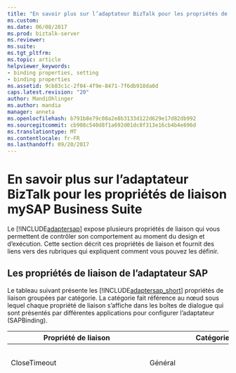 ```yaml
---
title: "En savoir plus sur l’adaptateur BizTalk pour les propriétés de liaison mySAP Business Suite | Documents Microsoft"
ms.custom: 
ms.date: 06/08/2017
ms.prod: biztalk-server
ms.reviewer: 
ms.suite: 
ms.tgt_pltfrm: 
ms.topic: article
helpviewer_keywords:
- binding properties, setting
- binding properties
ms.assetid: 9cb83c1c-2f04-4f9e-8471-7f6db918da0d
caps.latest.revision: "20"
author: MandiOhlinger
ms.author: mandia
manager: anneta
ms.openlocfilehash: b791b8e79c08a2e8b3133d122d629e17d82db992
ms.sourcegitcommit: cb908c540d8f1a692d01dc8f313e16cb4b4e696d
ms.translationtype: MT
ms.contentlocale: fr-FR
ms.lasthandoff: 09/20/2017
---
```

# <a name="read-about-biztalk-adapter-for-mysap-business-suite-binding-properties"></a>En savoir plus sur l’adaptateur BizTalk pour les propriétés de liaison mySAP Business Suite
Le [!INCLUDE[adaptersap](../../includes/adaptersap-md.md)] expose plusieurs propriétés de liaison qui vous permettent de contrôler son comportement au moment du design et d’exécution. Cette section décrit ces propriétés de liaison et fournit des liens vers des rubriques qui expliquent comment vous pouvez les définir.  
  
## <a name="the-sap-adapter-binding-properties"></a>Les propriétés de liaison de l’adaptateur SAP  
 Le tableau suivant présente les [!INCLUDE[adaptersap_short](../../includes/adaptersap-short-md.md)] propriétés de liaison groupées par catégorie. La catégorie fait référence au nœud sous lequel chaque propriété de liaison s’affiche dans les boîtes de dialogue qui sont présentés par différentes applications pour configurer l’adaptateur (SAPBinding).  
  
|Propriété de liaison|Catégorie| Description|Type .NET|  
|----------------------|--------------|-----------------|---------------|  
|CloseTimeout|Général|Spécifie le [!INCLUDE[nextref_btsWinCommFoundation](../../includes/nextref-btswincommfoundation-md.md)] délai de fermeture de la connexion. La valeur par défaut est de 1 minute.|System.DateTime|  
|DataTypesBehavior|Général|Le système SAP n’applique pas les valeurs correctes pour les champs des fichiers DAT, Tim et NUMC. Par conséquent, si les valeurs non valides sont présentes dans le magasin de données SAP pour les fichiers DAT, Tim, et les champs NUMC et un programme client tente de lire les valeurs à l’aide de la [!INCLUDE[adaptersap_short](../../includes/adaptersap-short-md.md)], l’adaptateur lève une exception.<br /><br /> En outre, le système SAP a des valeurs spéciales pour représenter des valeurs minimales et maximales pour les champs des fichiers DAT, Tim et NUMC pour lequel il n’existe aucun type .NET équivalent. Par exemple, les valeurs minimales et maximales pour un champ de fichiers DAT sont 00000000 et 99999999 respectivement, pour laquelle aucun équivalent .NET type est DateTime. En outre, convertir les valeurs minimales et maximales pour les champs des fichiers DAT DateTime.MinValue et DateTime.Max la valeur n’est pas possible, car la valeur minimale ou maximale pour le champ de fichiers DAT et la valeur minimale ou maximale pour un type .NET DateTime ne sont pas identiques.<br /><br /> Pour activer la carte aux clients de contrôler le comportement de l’adaptateur lorsque des valeurs spéciales sont rencontrées dans le système SAP, vous pouvez définir le **DataTypesBehavior** propriété de liaison. Il s’agit d’une propriété de liaison complexe dont les propriétés de la sous-section suivantes.<br /><br /> **DateTimeMaxToDats :** Spécifie le comportement de l’adaptateur doit suivre pour envoyer une valeur de fichiers DAT lorsque le client de l’adaptateur envoie la valeur DateTime.MAX, qui est « 9999-12-31T23:59:59.9999999 ». Vous pouvez le définir les valeurs suivantes.<br /><br /> - **ERREUR**. Si la valeur pour cela, l’adaptateur génère une erreur si le programme client envoie la valeur DateTime.MAX.<br /><br /> - **\<VALEUR >**. Si la valeur pour cela, l’adaptateur envoie la valeur spécifiée à SAP si le programme client envoie la valeur DateTime.MAX.<br /><br /> Valeur par défaut est 99991231.<br /><br /> **DateTimeMaxToTims :** Spécifie le comportement de l’adaptateur doit suivre pour envoyer une valeur TIM lorsque le client de l’adaptateur envoie la valeur DateTime.MAX, qui est « 9999-12-31T23:59:59.9999999 ». Vous pouvez le définir les valeurs suivantes.<br /><br /> - **ERREUR**. Si la valeur pour cela, l’adaptateur génère une erreur si le programme client envoie la valeur DateTime.MAX.<br /><br /> -                              **\<VALEUR >**. Si la valeur pour cela, l’adaptateur envoie la valeur spécifiée à SAP si le programme client envoie la valeur DateTime.MAX.<br /><br /> Valeur par défaut est 235959.<br /><br /> **DateTimeMinToDats :** Spécifie le comportement de l’adaptateur doit suivre pour envoyer une valeur de fichiers DAT lorsque le client de l’adaptateur envoie la valeur DateTime.MIN, qui est « 0001-01-01T00:00:00 ». Vous pouvez le définir les valeurs suivantes.<br /><br /> -                              **ERREUR**. Si la valeur pour cela, l’adaptateur génère une erreur si le programme client envoie la valeur DateTime.MIN.<br /><br /> -                              **\<VALEUR >**. Si la valeur pour cela, l’adaptateur envoie la valeur spécifiée à SAP si le programme client envoie la valeur DateTime.MIN.<br /><br /> Valeur par défaut est 00010101.<br /><br /> **DateTimeMinToTims :** Spécifie le comportement de l’adaptateur doit suivre pour envoyer une valeur TIM lorsque le client de l’adaptateur envoie la valeur DateTime.MIN, qui est « 0001-01-01T00:00:00 ». Vous pouvez le définir les valeurs suivantes.<br /><br /> - **ERREUR**. Si la valeur pour cela, l’adaptateur génère une erreur si le programme client envoie la valeur DateTime.MIN.<br /><br /> - **\<VALEUR >**. Si la valeur pour cela, l’adaptateur envoie la valeur spécifiée à SAP si le programme client envoie la valeur DateTime.MIN.<br /><br /> Valeur par défaut est 000000.<br /><br /> **DateTimeNullToDats :** Spécifie le comportement de l’adaptateur doit suivre pour envoyer une valeur de fichiers DAT lorsque le client de l’adaptateur envoie une valeur DateTime de valeur NULL. Vous pouvez le définir les valeurs suivantes.<br /><br /> - **ERREUR**. Si la valeur pour cela, l’adaptateur génère une erreur si le programme client envoie une valeur DateTime de valeur NULL.<br /><br /> - **IGNORER**. Si la valeur pour cela, l’adaptateur ignore le champ et n’envoie pas de n’importe quelle valeur à SAP si le programme client envoie une valeur DateTime de valeur NULL.<br /><br /> - **\<VALEUR >**. Si la valeur pour cela, l’adaptateur envoie la valeur spécifiée à SAP si le programme client envoie une valeur DateTime de valeur NULL.<br /><br /> Valeur par défaut est SKIP.<br /><br /> **DateTimeNullToTims :** Spécifie le comportement de l’adaptateur doit suivre pour envoyer une valeur TIM lorsque le client de l’adaptateur envoie une valeur DateTime de valeur NULL. Vous pouvez le définir les valeurs suivantes.<br /><br /> - **ERREUR**. Si la valeur pour cela, l’adaptateur génère une erreur si le programme client envoie une valeur DateTime de valeur NULL.<br /><br /> - **IGNORER**. Si la valeur pour cela, l’adaptateur ignore le champ et n’envoie pas de n’importe quelle valeur à SAP si le programme client envoie une valeur DateTime de valeur NULL.<br /><br /> -                              **\<VALEUR >**. Si la valeur pour cela, l’adaptateur envoie la valeur spécifiée à SAP si le programme client envoie une valeur DateTime de valeur NULL.<br /><br /> Valeur par défaut est SKIP.<br /><br /> **DatsMaxToDateTime :** Spécifie le comportement de l’adaptateur à suivre pour récupérer une valeur de date/heure lorsque l’adaptateur reçoit des fichiers DAT. Valeur maximale, qui est 99999999, à partir de SAP. Vous pouvez le définir les valeurs suivantes.<br /><br /> - **ERREUR**. Si la valeur pour cela, l’adaptateur génère une erreur si elle reçoit des fichiers DAT. Valeur maximale à partir de SAP.<br /><br /> - **NULL**. Si la valeur pour cela, l’adaptateur retourne NULL s’il reçoit des fichiers DAT. Valeur maximale à partir de SAP.<br /><br /> - **\<VALEUR >**. Si la valeur pour cela, l’adaptateur analyse la valeur spécifiée dans le format XSD : DateTime et le retourne au programme client.<br /><br /> Valeur par défaut est l’erreur.<br /><br /> **DatsMinToDateTime :** Spécifie le comportement de l’adaptateur à suivre pour récupérer une valeur de date/heure lorsque l’adaptateur reçoit des fichiers DAT. Valeur minimale, qui est 00000000, à partir de SAP. Vous pouvez le définir les valeurs suivantes.<br /><br /> - **ERREUR**. Si la valeur pour cela, l’adaptateur génère une erreur si elle reçoit des fichiers DAT. Valeur minimale à partir de SAP.<br /><br /> - **NULL**. Si la valeur pour cela, l’adaptateur retourne NULL s’il reçoit des fichiers DAT. Valeur minimale à partir de SAP.<br /><br /> - **\<VALEUR >**. Si la valeur pour cela, l’adaptateur analyse la valeur spécifiée dans le format XSD : DateTime et le retourne au programme client.<br /><br /> Valeur par défaut est l’erreur.<br /><br /> **EmptyDatsToDateTime :** Spécifie le comportement de l’adaptateur à suivre pour récupérer une valeur de date/heure lorsque l’adaptateur reçoit une valeur de fichiers DAT vide à partir de SAP. Vous pouvez le définir les valeurs suivantes.<br /><br /> -                              **ERREUR**. Si la valeur pour cela, l’adaptateur génère une erreur si elle reçoit une valeur de fichiers DAT vide à partir de SAP.<br /><br /> - **NULL**. Si la valeur pour cela, l’adaptateur retourne NULL s’il reçoit une valeur de fichiers DAT vide à partir de SAP.<br /><br /> - **\<VALEUR >**. Si la valeur pour cela, l’adaptateur analyse la valeur spécifiée dans le format XSD : DateTime et le retourne au programme client.<br /><br /> Valeur par défaut est à 0001-01-01T00:00:00.<br /><br /> **EmptyNumcToInt :** Spécifie le comportement de l’adaptateur à suivre pour récupérer une valeur entière lorsque l’adaptateur reçoit une valeur NUMC vide (tous les espaces) à partir de SAP. Vous pouvez le définir les valeurs suivantes.<br /><br /> - **ERREUR**. Si la valeur pour cela, l’adaptateur génère une erreur si elle reçoit une valeur NUMC vide à partir de SAP.<br /><br /> - **NULL**. Si la valeur pour cela, l’adaptateur retourne NULL s’il reçoit une valeur NUMC vide à partir de SAP.<br /><br /> - **\<VALEUR >**. Si la valeur pour cela, l’adaptateur suppose que la valeur spécifiée est une valeur Int32 ou Int64 valide et il retourne au programme client.<br /><br /> Valeur par défaut est 0.<br /><br /> **EmptyTimsToDateTime :** Spécifie le comportement de l’adaptateur à suivre pour récupérer une valeur de date/heure lorsque l’adaptateur reçoit une valeur TIM vide à partir de SAP. Vous pouvez le définir les valeurs suivantes.<br /><br /> -                              **ERREUR**. Si la valeur pour cela, l’adaptateur génère une erreur si elle reçoit une valeur TIM vide à partir de SAP.<br /><br /> -                              **NULL**. Si la valeur pour cela, l’adaptateur retourne NULL s’il reçoit une valeur TIM vide à partir de SAP.<br /><br /> - **\<VALEUR >**. Si la valeur pour cela, l’adaptateur analyse la valeur spécifiée dans le format XSD : DateTime et le retourne au programme client.<br /><br /> Valeur par défaut est à 0001-01-01T00:00:00.<br /><br /> **InvalidDatsToDateTime :** Spécifie le comportement de l’adaptateur à suivre pour récupérer une valeur de date/heure lorsque l’adaptateur reçoit une valeur non valide de fichiers DAT à partir de SAP. Vous pouvez le définir les valeurs suivantes.<br /><br /> -                              **ERREUR**. Si la valeur pour cela, l’adaptateur génère une erreur si elle reçoit une valeur non valide de fichiers DAT à partir de SAP.<br /><br /> -                              **NULL**. Si la valeur pour cela, l’adaptateur retourne NULL s’il reçoit une valeur non valide de fichiers DAT à partir de SAP.<br /><br /> - **\<VALEUR >**. Si la valeur pour cela, l’adaptateur analyse la valeur spécifiée dans le format XSD : DateTime et le retourne au programme client.<br /><br /> Valeur par défaut est l’erreur.<br /><br /> **InvalidNumcToInt :** Spécifie le comportement de l’adaptateur à suivre pour récupérer une valeur entière lorsque l’adaptateur reçoit une valeur NUMC non valide à partir de SAP. Vous pouvez le définir les valeurs suivantes.<br /><br /> - **ERREUR**. Si la valeur pour cela, l’adaptateur génère une erreur si elle reçoit une valeur NUMC non valide à partir de SAP.<br /><br /> - **NULL**. Si la valeur pour cela, l’adaptateur retourne NULL s’il reçoit une valeur NUMC non valide à partir de SAP.<br /><br /> -                              **\<VALEUR >**. Si la valeur pour cela, l’adaptateur suppose que la valeur spécifiée est une valeur Int32 ou Int64 valide et il retourne au programme client.<br /><br /> Valeur par défaut est 0.<br /><br /> **TimsMaxToDateTime :** Spécifie le comportement de l’adaptateur à suivre pour récupérer une valeur de date/heure lorsque l’adaptateur reçoit un TIM. Valeur maximale à partir de SAP. Vous pouvez le définir les valeurs suivantes.<br /><br /> -                              **ERREUR**. Si la valeur pour cela, l’adaptateur génère une erreur si elle reçoit un TIM. Valeur maximale à partir de SAP.<br /><br /> -                              **NULL**. Si la valeur pour cela, l’adaptateur retourne NULL s’il reçoit un TIM. Valeur maximale à partir de SAP.<br /><br /> -                              **\<VALEUR >**. Si la valeur pour cela, l’adaptateur analyse la valeur spécifiée dans le format XSD : DateTime et le retourne au programme client.<br /><br /> Valeur par défaut est l’erreur.|Microsoft.Adapters.SAP.SapDataTypesBehavior|  
|Nom|Général|Non pris en charge.|chaîne|  
|OpenTimeout|Général|Spécifie le [!INCLUDE[nextref_btsWinCommFoundation](../../includes/nextref-btswincommfoundation-md.md)] délai d’ouverture de connexion. La valeur par défaut est de 1 minute.|System.DateTime|  
|ReceiveTimeout|Général|Spécifie le [!INCLUDE[nextref_btsWinCommFoundation](../../includes/nextref-btswincommfoundation-md.md)] délai de réception du message. En résumé, cela signifie que la quantité maximale de délai de qu'attente de l’adaptateur pour un message entrant. La valeur par défaut est 10 minutes.<br /><br /> **Important :** pour les opérations entrantes par exemple recevoir des IDOC, nous vous recommandons de définir le délai d’attente à la valeur maximale possible, c'est-à-dire, 24.20:31:23.6470000 (24 jours). Lors de l’utilisation de l’adaptateur avec [!INCLUDE[btsBizTalkServerNoVersion](../../includes/btsbiztalkservernoversion-md.md)], définir le délai d’attente pour une valeur élevée n’affecte pas les fonctionnalités de la carte.|System.DateTime|  
|SendTimeout|Général|Spécifie le [!INCLUDE[nextref_btsWinCommFoundation](../../includes/nextref-btswincommfoundation-md.md)] délai d’envoi de message. La valeur par défaut est de 1 minute.|System.DateTime|  
|EnableBizTalkCompatiblityMode|BizTalk|Spécifie si l’élément de liaison BizTalk en couche canal doit être chargé. L’élément de liaison BizTalk en couche canal est chargé pour activer les transactions BizTalk traverse le [!INCLUDE[adaptersap_short](../../includes/adaptersap-short-md.md)] au système SAP.<br /><br /> Affectez la valeur **true** pour charger l’élément de liaison. Sinon, affectez la valeur **false**.<br /><br /> Lorsque vous utilisez les cartes [!INCLUDE[btsBizTalkServerNoVersion](../../includes/btsbiztalkservernoversion-md.md)], vous devez toujours définir la propriété **true**. Lorsque vous utilisez les cartes [!INCLUDE[btsVStudioNoVersion](../../includes/btsvstudionoversion-md.md)], vous devez toujours définir la propriété **false**.|bool (System.Boolean)|  
|EnableBusinessObjects|BAPI|Cette propriété est déconseillée. La carte affiche toujours la **BAPI** nœud lorsque vous parcourez les métadonnées à l’aide de la [!INCLUDE[addadapterservrefshort](../../includes/addadapterservrefshort-md.md)] ou [!INCLUDE[consumeadapterservshort](../../includes/consumeadapterservshort-md.md)]. Le comportement est le même que **EnableBusinessObjects** à **true** dans [!INCLUDE[adapterpackversion](../../includes/adapterpackversion-md.md)] 1.0. |bool (System.Boolean)|  
|EnableConnectionPooling|Connexion|Spécifie si le [!INCLUDE[adaptersap_short](../../includes/adaptersap-short-md.md)] pool de connexions est activé. La valeur par défaut est **true**, qui spécifie que le pool de connexions est activé.|bool (System.Boolean)|  
|IdleConnectionTimeout|Connexion|Spécifie le [!INCLUDE[adaptersap_short](../../includes/adaptersap-short-md.md)] délai de connexion inactive. Lorsqu’une connexion dans le pool est inactif (non utilisé) pour une période qui dépasse ce délai d’attente, la connexion sera supprimée. La valeur par défaut est 15 minutes. Le délai d’expiration de connexion inactive s’applique uniquement aux connexions qui ne sont pas utilisées dans le pool. Il n’affecte pas les connexions actives (ouvertes) qui peuvent être en attente de données.|System.DateTime|  
|MaxConnectionsPerSystem|Connexion|Spécifie le nombre maximal de connexions dans le [!INCLUDE[adaptersap_short](../../includes/adaptersap-short-md.md)] pool de connexions. La valeur par défaut est 50. **MaxConnectionsPerSystem** est une propriété statique dans un domaine d’application. Cela signifie que lorsque vous modifiez **MaxConnectionsPerSystem** pour l’instance d’une liaison dans un domaine d’application, la nouvelle valeur s’applique à tous les objets créés à partir de toutes les instances de liaison au sein de ce domaine d’application.<br /><br /> **Important :** par défaut, la bibliothèque cliente SAP (librfc32u.dll) prend en charge un maximum de 100 connexions au système SAP. Si vous dépassez ce nombre de connexions, une exception est levée par le [!INCLUDE[adaptersap_short](../../includes/adaptersap-short-md.md)]. Pour cette raison, vous ne devez pas définir **MaxConnectionsPerSystem** une valeur supérieure au nombre de connexions prises en charge par la bibliothèque cliente SAP. Vous pouvez augmenter le nombre de connexions qui prend en charge de la bibliothèque cliente SAP en définissant la variable d’environnement CPIC_MAX_CONV. Vous devez redémarrer votre ordinateur après avoir défini cette variable pour que la modification prenne effet.|int (System.Int32)|  
|RfcAllowStartProgram|Connexion|Spécifie les programmes externes que la bibliothèque cliente RFC peut commencer, si requis par un partenaire RFC. Par exemple, si vous appelez une commande RFC qui appelle en interne un programme sur l’ordinateur exécutant le client de carte, vous devez spécifier le nom de ce programme pour cette propriété de liaison.<br /><br /> Si vous spécifiez plusieurs programmes pour cette propriété de liaison, ils doivent être séparés par un point-virgule. Par exemple, si vous souhaitez spécifier le `sapftp` et `saphttp` programmes, vous devez les spécifier en tant que `sapftp;saphttp`.<br /><br /> Assurez-vous également que les conditions suivantes sont remplies :<br /><br /> -Le programme externe requis par la RFC est disponible sur l’ordinateur exécutant le client de la carte.<br /><br /> -L’emplacement du programme externe est présent dans la variable de chemin d’accès sur l’ordinateur exécutant le client de la carte.<br /><br /> Par exemple, BAPI_DOCUMENT_CHECKOUTVIEW2 exécute en interne un programme, `sapftp`. Par conséquent, lors de l’appel de ce document RFC, vous devez définir le **RfcAllowStartProgram** liaison de propriété `sapftp`. Vous devez également vérifier que le `sapftp` programme n’est disponible localement et l’emplacement de la `sapftp` programme est ajouté à la variable de chemin d’accès sur l’ordinateur exécutant le client de la carte.|Chaîne|  
| ConnectorType | ConnectorType | Se connecter à SAP à l’aide de la RFC classique, ou utiliser le connecteur SAP pour .NET (NCo). | |   
|EnablePerformanceCounters|Diagnostics|Spécifie s’il faut activer la [!INCLUDE[afproductnameshort](../../includes/afproductnameshort-md.md)] les compteurs de performance et la [!INCLUDE[adaptersap_short](../../includes/adaptersap-short-md.md)] compteur de performance de latence de LOB. La valeur par défaut est **false**; les compteurs de performance sont désactivés. Le compteur de performance de latence de LOB mesure le temps total passé par le [!INCLUDE[adaptersap_short](../../includes/adaptersap-short-md.md)] dans des appels au système SAP.<br /><br /> **Remarque : EnablePerformanceCounters** est une propriété statique dans un domaine d’application (domaine d’application) pour le [!INCLUDE[afproductnameshort](../../includes/afproductnameshort-md.md)] les compteurs de performances, mais il est une propriété d’instance de compteur de performance de l’adaptateur LOB de latence. Cela signifie que si vous modifiez **EnablePerformanceCounters** pour une instance de liaison dans un domaine d’application :<br /><br /> -activer ou désactiver la [!INCLUDE[afproductnameshort](../../includes/afproductnameshort-md.md)] compteurs de performances pour tous les objets créés à partir de toutes les instances de liaison dans le même domaine d’application.<br /><br /> -activer ou désactiver le compteur de performances de l’adaptateur LOB de latence uniquement pour les objets créés à partir de cette instance de liaison après la modification est apportée.|bool (System.Boolean)|  
|AutoConfirmSentIdocs|IDOC|Spécifie si le [!INCLUDE[adaptersap_short](../../includes/adaptersap-short-md.md)] auto-tRFC appels du client utilisés pour envoyer des IDOC de validations. La valeur par défaut est **false**; validation automatique est désactivée. Si la validation automatique est désactivée, l’application cliente doit valider explicitement de l’appel de tRFC en appelant le **RfcConfirmTransID** opération. Le **RfcConfirmTransID** opération est une opération particulière par le [!INCLUDE[adaptersap_short](../../includes/adaptersap-short-md.md)]. Il s’affiche sous le nœud TRFC lorsque vous utilisez la [!INCLUDE[addadapterservreflong](../../includes/addadapterservreflong-md.md)] ou [!INCLUDE[consumeadapterservlong](../../includes/consumeadapterservlong-md.md)].|bool (System.Boolean)|  
|padReceivedIdocWithSpaces|IDOC|Spécifie si chaque ligne retournée par l’opération ReceiveIdoc est complétée avec des espaces pour la longueur correcte. La valeur par défaut est false ; lignes ne sont pas complétées.|bool (System.Boolean)|  
|EnableSafeTyping|Métadonnées|Active ou désactive la saisie sécurisée. La valeur par défaut est **false**; -safe en tapant est désactivé. Cette fonctionnalité contrôle la façon dont l’adaptateur met en évidence certains types de données SAP. Pour plus d’informations sur la saisie sécurisée, consultez [des Types de données SAP base](../../adapters-and-accelerators/adapter-sap/basic-sap-data-types.md).|bool (System.Boolean)|  
|flatFileSegmentIndicator|Métadonnées|Spécifie si le \<appinfo > balise doit contenir des types de segment ou IDOC de fichier de définitions de segment pour l’analyse à plat. Notez que les éléments de schéma XML, toutefois, doivent toujours contenir uniquement les noms de définition du segment. Il existe deux valeurs possibles pour le **FlatFileSegmentIndicator** propriété :<br /><br /> - **SegmentDefinition** indique que les fichiers plats doivent contenir la définition des segments pour chaque Segment dans l’IDoc.<br /><br /> -                      **SegmentType** indique que les fichiers plats doivent contenir le Type de Segment pour chaque Segment dans l’IDoc.<br /><br /> La valeur par défaut est **SegmentDefinition**.|enum Microsoft.Adapters.SAP.FlatFileSegmentIndicator|  
|GenerateFlatfileCompatibleIdocSchema|Métadonnées|Spécifie si les fichier plat \<appinfo > balises doivent être ajoutés au schéma de message IDoc. Cela est requis par l’Analyseur de fichier plat BizTalk. La valeur par défaut est **true**, qui spécifie que \<appinfo > balises seront ajoutés au schéma.|bool (System.Boolean)|  
|receiveIDocFormat|Métadonnées|Spécifie le format XML des messages envoyés par le [!INCLUDE[adaptersap_short](../../includes/adaptersap-short-md.md)] à l’application cliente sur le côté entrant (adaptateur SAP). Il existe trois valeurs possibles pour le **ReceiveIDocFormat** propriété :<br /><br /> - **Chaîne** Spécifie que le message IDoc doit être représenté comme un champ de chaîne unique, dans le [!INCLUDE[nextref_btsWinCommFoundation](../../includes/nextref-btswincommfoundation-md.md)] message.<br /><br /> - **Tapé** Spécifie que le message IDoc doit être analysé et représenté sous la forme fortement typé [!INCLUDE[nextref_btsWinCommFoundation](../../includes/nextref-btswincommfoundation-md.md)] message.<br /><br /> -                      **RFC** Spécifie que le [!INCLUDE[adaptersap_short](../../includes/adaptersap-short-md.md)] doit passer l’appel RFC entrant comme un [!INCLUDE[nextref_btsWinCommFoundation](../../includes/nextref-btswincommfoundation-md.md)] message avec des paramètres RFC.<br /><br /> La valeur par défaut est **typé**.|enum Microsoft.Adapters.SAP.IdocReceiveFormat|  
|SncLibrary|SNC|Spécifie l’emplacement de la bibliothèque SNC sur votre ordinateur. Si la variable d’environnement PATH contient le répertoire dans lequel se trouve la bibliothèque, vous devez uniquement fournir le nom de fichier de la bibliothèque ; dans le cas contraire, vous devez fournir le chemin d’accès complet. Le **SncLibrary** propriété liaison expose une propriété de connexion SAP. Pour plus d’informations, consultez la documentation SAP.<br /><br /> Vous devez définir le paramètre UseSnc dans l’URI de connexion pour activer la communication de réseau sécurisée (SNC). Pour plus d’informations sur l’URI de connexion SAP, consultez [créer l’URI de connexion au système SAP](../../adapters-and-accelerators/adapter-sap/create-the-sap-system-connection-uri.md).|chaîne|  
|SncPartnerName|SNC|Spécifie le nom du partenaire SNC. Le **SncPartnerName** propriété liaison expose une propriété de connexion SAP. Pour plus d’informations, consultez la documentation de SAP.<br /><br /> Vous devez définir le paramètre UseSnc dans l’URI de connexion pour activer la Communication de réseau sécurisée (SNC). Pour plus d’informations sur l’URI de connexion SAP, consultez [créer l’URI de connexion au système SAP](../../adapters-and-accelerators/adapter-sap/create-the-sap-system-connection-uri.md).|chaîne|  
|TidDatabaseConnectionString|TrfcServer|Spécifie la chaîne de connexion de base de données pour le serveur SQL Server de base de données qui le [!INCLUDE[adaptersap_short](../../includes/adaptersap-short-md.md)] utilise pour stocker les ID de Transaction (TID). Le [!INCLUDE[adapterpacknoversion](../../includes/adapterpacknoversion-md.md)] Assistant Installation installe des scripts SQL qui doivent être exécutés par l’administrateur de SQL Server par rapport à une base de données existante pour créer les objets de SQL Server qui sont utilisés par l’adaptateur pour stocker le TID pour activer transactionnelle RFC (tRFC) server les appels entrants. Pour plus d’informations sur les scripts SQL, reportez-vous à la [!INCLUDE[adapterpacknoversion](../../includes/adapterpacknoversion-md.md)] guide d’installation disponible à l’adresse  *\<lecteur d’installation >*: \Program Files\Microsoft [!INCLUDE[adapterpacknoversion](../../includes/adapterpacknoversion-md.md)]\Documents.<br /><br /> Vous devez définir cette propriété pour permettre les appels de serveur tRFC entrants pour recevoir des IDOC de SAP RFC. La valeur par défaut est **null**; tRFC server appels ne sont pas activés.<br /><br /> Vous pouvez spécifier la chaîne de connexion dans le format suivant :<br /><br /> `Data Source=<myServerAddress>;Initial Catalog=<myDataBase>;User Id=<myUsername>;Password=<myPassword>;`<br /><br /> Pour spécifier la chaîne de connexion, cliquez sur le bouton de sélection **(...)**  par rapport à la propriété de liaison et entrez les valeurs pour les propriétés de chaîne de connexion requises.|chaîne|  
|AcceptCredentialsInUri|Ne pas signalées par le [!INCLUDE[consumeadapterservshort](../../includes/consumeadapterservshort-md.md)] ou [!INCLUDE[addadapterservrefshort](../../includes/addadapterservrefshort-md.md)].|Spécifie si l’URI de connexion SAP peut contenir des informations d’identification de l’utilisateur pour le système SAP. La valeur par défaut est **false**, ce qui désactive les informations d’identification de l’utilisateur dans l’URI de connexion. Si **AcceptCredentialsInUri** est **false** et l’URI de connexion SAP contient des informations d’identification de l’utilisateur, le [!INCLUDE[adaptersap_short](../../includes/adaptersap-short-md.md)] lève une exception. Vous pouvez définir **AcceptCredentialsInUri** à **true** si vous devez spécifier les informations d’identification dans l’URI. Pour plus d’informations, consultez [créer l’URI de connexion au système SAP](../../adapters-and-accelerators/adapter-sap/create-the-sap-system-connection-uri.md).|bool (System.Boolean)|  
  
## <a name="how-do-i-set-sap-binding-properties"></a>Comment définir les propriétés de liaison de SAP ?  
 Vous pouvez définir les propriétés de liaison SAP lorsque vous spécifiez une connexion à un système SAP. Pour plus d’informations sur la définition des propriétés de liaison lorsque vous :  
  
-   Utilisez le [!INCLUDE[consumeadapterservlong](../../includes/consumeadapterservlong-md.md)]ou le [!INCLUDE[addadapterservreflong](../../includes/addadapterservreflong-md.md)], consultez [se connecter au système SAP dans Visual Studio](../../adapters-and-accelerators/adapter-sap/connect-to-the-sap-system-in-visual-studio.md).  
  
    > [!IMPORTANT]
    >  Lors de l’utilisation du [!INCLUDE[consumeadapterservshort](../../includes/consumeadapterservshort-md.md)] ou [!INCLUDE[addadapterservrefshort](../../includes/addadapterservrefshort-md.md)], si vous ne spécifiez pas une valeur pour une propriété de liaison de type chaîne et dont la valeur par défaut est null, cette propriété de liaison ne sera pas disponible dans le fichier de liaison (un fichier XML) ou le fichier app.config respectivement. Vous devez ajouter manuellement la propriété de liaison et sa valeur dans le fichier de liaison ou le fichier app.config, si nécessaire.  
  
-   Configurer un port d’envoi ou de réception du port (emplacement) dans un [!INCLUDE[btsBizTalkServerNoVersion](../../includes/btsbiztalkservernoversion-md.md)] solution, consultez [configurer manuellement une liaison de port physique à l’adaptateur SAP](../../adapters-and-accelerators/adapter-sap/manually-configure-a-physical-port-binding-to-the-sap-adapter.md).  
  
-   Utilisez le modèle de canal WCF dans une solution de programmation, consultez [créer un canal à l’aide de SAP](../../adapters-and-accelerators/adapter-sap/create-a-channel-using-sap.md).  
  
-   Utilisez le modèle de service WCF dans une solution de programmation, consultez [configurer un client de liaison pour le système SAP](../../adapters-and-accelerators/adapter-sap/configure-a-client-binding-for-the-sap-system.md).  
  
-   Utilisez WCF Service Model Metadata Utility Tool (svcutil.exe), voir [à l’aide de l’utilitaire de métadonnées ServiceModel avec l’adaptateur BizTalk pour mySAP Business Suite](../../adapters-and-accelerators/adapter-sap/use-the-servicemodel-metadata-utility-with-the-sap-adapter-in-biztalk.md).  
  
## <a name="see-also"></a>Voir aussi  
[Développer vos applications SAP](../../adapters-and-accelerators/adapter-sap/develop-your-sap-applications.md)